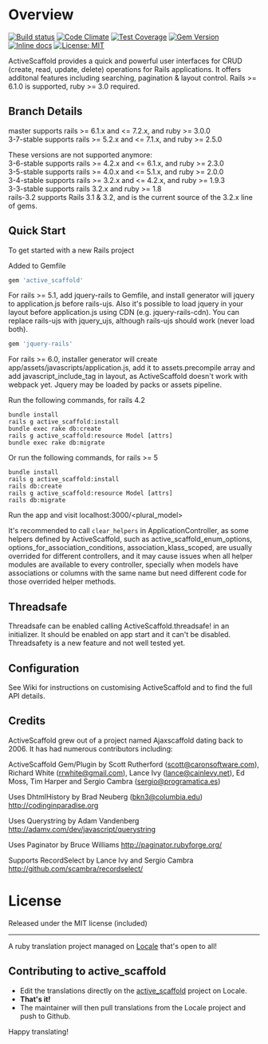 
Overview
========
[![Build status](https://github.com/activescaffold/active_scaffold/actions/workflows/ci.yml/badge.svg)](https://github.com/activescaffold/active_scaffold/actions/workflows/ci.yml)
[![Code Climate](https://codeclimate.com/github/activescaffold/active_scaffold/badges/gpa.svg)](https://codeclimate.com/github/activescaffold/active_scaffold)
[![Test Coverage](https://codeclimate.com/github/activescaffold/active_scaffold/badges/coverage.svg)](https://codeclimate.com/github/activescaffold/active_scaffold)
[![Gem Version](https://badge.fury.io/rb/active_scaffold.svg)](https://badge.fury.io/rb/active_scaffold)
[![Inline docs](https://inch-ci.org/github/activescaffold/active_scaffold.svg?branch=master)](https://inch-ci.org/github/activescaffold/active_scaffold)
[![License: MIT](https://img.shields.io/badge/License-MIT-blue.svg)](https://opensource.org/licenses/MIT)

ActiveScaffold provides a quick and powerful user interfaces for CRUD (create, read, update, delete) operations for Rails applications. It offers additonal features including searching, pagination & layout control.  Rails >= 6.1.0 is supported, ruby >= 3.0 required.

Branch Details
--------------
master supports rails >= 6.1.x and <= 7.2.x, and ruby >= 3.0.0  
3-7-stable supports rails >= 5.2.x and <= 7.1.x, and ruby >= 2.5.0

These versions are not supported anymore:  
3-6-stable supports rails >= 4.2.x and <= 6.1.x, and ruby >= 2.3.0  
3-5-stable supports rails >= 4.0.x and <= 5.1.x, and ruby >= 2.0.0  
3-4-stable supports rails >= 3.2.x and <= 4.2.x, and ruby >= 1.9.3  
3-3-stable supports rails 3.2.x and ruby >= 1.8  
rails-3.2 supports Rails 3.1 & 3.2, and is the current source of the 3.2.x line of gems.

Quick Start
-----------
To get started with a new Rails project

Added to Gemfile

```ruby
gem 'active_scaffold'
```

For rails >= 5.1, add jquery-rails to Gemfile, and install generator will jquery to application.js before rails-ujs. Also it's possible to load jquery in your layout before application.js using CDN (e.g. jquery-rails-cdn). You can replace rails-ujs with jquery_ujs, although rails-ujs should work (never load both).

```ruby
gem 'jquery-rails'
```

For rails >= 6.0, installer generator will create app/assets/javascripts/application.js, add it to assets.precompile array and add javascript_include_tag in layout, as ActiveScaffold doesn't work with webpack yet. Jquery may be loaded by packs or assets pipeline.

Run the following commands, for rails 4.2

```console
bundle install
rails g active_scaffold:install
bundle exec rake db:create
rails g active_scaffold:resource Model [attrs]
bundle exec rake db:migrate
```

Or run the following commands, for rails >= 5

```console
bundle install
rails g active_scaffold:install
rails db:create
rails g active_scaffold:resource Model [attrs]
rails db:migrate
```    

Run the app and visit localhost:3000/<plural_model>

It's recommended to call `clear_helpers` in ApplicationController, as some helpers defined by ActiveScaffold, such as active_scaffold_enum_options, options_for_association_conditions, association_klass_scoped, are usually overrided for different controllers, and it may cause issues when all helper modules are available to every controller, specially when models have associations or columns with the same name but need different code for those overrided helper methods.

Threadsafe
----------

Threadsafe can be enabled calling ActiveScaffold.threadsafe! in an initializer.
 It should be enabled on app start and it can't be disabled. Threadsafety is a
 new feature and not well tested yet.  

Configuration
-------------
See Wiki for instructions on customising ActiveScaffold and to find the full API details.

Credits
-------
ActiveScaffold grew out of a project named Ajaxscaffold dating back to 2006. It has had numerous contributors including:

ActiveScaffold Gem/Plugin by Scott Rutherford (scott@caronsoftware.com), Richard White (rrwhite@gmail.com), Lance Ivy (lance@cainlevy.net), Ed Moss, Tim Harper and Sergio Cambra (sergio@programatica.es)

Uses DhtmlHistory by Brad Neuberg (bkn3@columbia.edu)
http://codinginparadise.org

Uses Querystring by Adam Vandenberg
http://adamv.com/dev/javascript/querystring

Uses Paginator by Bruce Williams
http://paginator.rubyforge.org/

Supports RecordSelect by Lance Ivy and Sergio Cambra
http://github.com/scambra/recordselect/


License
=======
Released under the MIT license (included)

---

A ruby translation project managed on [Locale](http://www.localeapp.com/) that's open to all!

## Contributing to active_scaffold

- Edit the translations directly on the [active_scaffold](http://www.localeapp.com/projects/public?search=active_scaffold) project on Locale.
- **That's it!**
- The maintainer will then pull translations from the Locale project and push to Github.

Happy translating!
